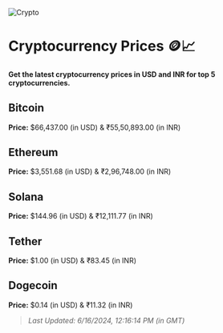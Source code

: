 
![Crypto](https://www.techguide.com.au/wp-content/uploads/2020/11/crypto3.jpeg)

# Cryptocurrency Prices 🪙📈

#### Get the latest cryptocurrency prices in USD and INR for top 5 cryptocurrencies.

## Bitcoin

**Price:** $66,437.00 (in USD) & ₹55,50,893.00 (in INR)

## Ethereum

**Price:** $3,551.68 (in USD) & ₹2,96,748.00 (in INR)

## Solana

**Price:** $144.96 (in USD) & ₹12,111.77 (in INR)

## Tether

**Price:** $1.00 (in USD) & ₹83.45 (in INR)

## Dogecoin

**Price:** $0.14 (in USD) & ₹11.32 (in INR)

> _Last Updated: 6/16/2024, 12:16:14 PM (in GMT)_
